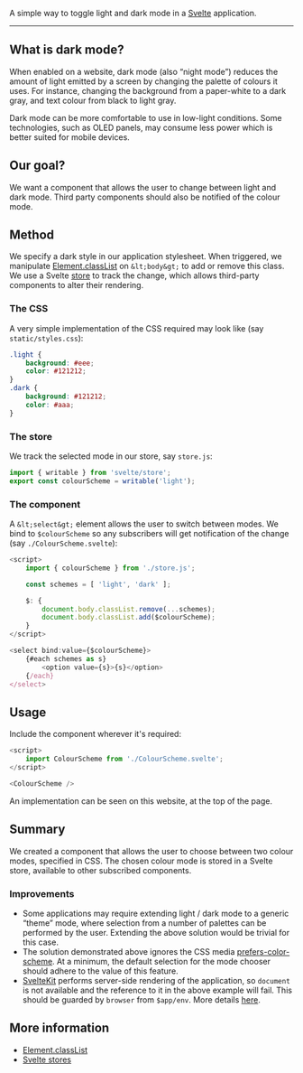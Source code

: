 A simple way to toggle light and dark mode in a [Svelte](https://svelte.dev)
application.

---

## What is dark mode?

When enabled on a website, dark mode (also &ldquo;night mode&rdquo;) reduces
the amount of light emitted by a screen by changing the palette of colours
it uses. For instance, changing the background from a paper-white to a dark
gray, and text colour from black to light gray.

Dark mode can be more comfortable to use in low-light conditions. Some
technologies, such as OLED panels, may consume less power which is better
suited for mobile devices.

## Our goal?

We want a component that allows the user to change between light and dark
mode. Third party components should also be notified of the colour mode.

## Method

We specify a dark style in our application stylesheet. When triggered,
we manipulate
[Element.classList](https://developer.mozilla.org/en-US/docs/Web/API/Element/classList)
on ```&lt;body&gt;``` to add or remove this class. We use a Svelte
[store](https://svelte.dev/docs#4_Prefix_stores_with_$_to_access_their_values)
to track the change, which allows third-party components to alter their
rendering.

### The CSS

A very simple implementation of the CSS required may look like (say ```static/styles.css```):

```css
.light {
    background: #eee;
    color: #121212;
}
.dark {
    background: #121212;
    color: #aaa;
}
```

### The store

We track the selected mode in our store, say ```store.js```:

```js
import { writable } from 'svelte/store';
export const colourScheme = writable('light');
```

### The component

A ```&lt;select&gt;``` element allows the user to switch between modes. We bind
to ```$colourScheme``` so any subscribers will get notification of the change
(say ```./ColourScheme.svelte```):

```js
<script>
    import { colourScheme } from './store.js';

    const schemes = [ 'light', 'dark' ];

    $: {
        document.body.classList.remove(...schemes);
        document.body.classList.add($colourScheme);
    }
</script>

<select bind:value={$colourScheme}>
    {#each schemes as s}
        <option value={s}>{s}</option>
    {/each}
</select>
```

## Usage

Include the component wherever it's required:

```js
<script>
    import ColourScheme from './ColourScheme.svelte';
</script>

<ColourScheme />
```

An implementation can be seen on this website, at the top of the page.

## Summary

We created a component that allows the user to choose between two colour modes, specified in CSS. The chosen colour mode is stored in a Svelte store, available to other subscribed components.

### Improvements

- Some applications may require extending light / dark mode to a generic
  &ldquo;theme&rdquo; mode, where selection from a number of palettes can be
  performed by the user. Extending the above solution would be trivial for this
  case.
- The solution demonstrated above ignores the CSS media
  [prefers-color-scheme](https://developer.mozilla.org/en-US/docs/Web/CSS/@media/prefers-color-scheme). At a minimum, the default selection for the mode chooser should
  adhere to the value of this feature.
- [SvelteKit](https://kit.svelte.dev) performs server-side rendering of the
  application, so ```document``` is not available and the reference to it in
  the above example will fail. This should be guarded by ```browser``` from
  ```$app/env```. More details
  [here](https://kit.svelte.dev/docs#modules-$app-env).

## More information

- [Element.classList](https://developer.mozilla.org/en-US/docs/Web/API/Element/classList)
- [Svelte stores](https://svelte.dev/docs#4_Prefix_stores_with_$_to_access_their_values)
